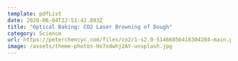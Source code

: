 ```yaml
---
template: pdfList
date: 2020-06-04T22:51:42.893Z
title: "Optical Baking: CO2 Laser Browning of Dough"
category: Science
url: https://peterchencyc.com/files/co2/1-s2.0-S1466856418304284-main.pdf
image: /assets/theme-photos-Hx7xdwhj2AY-unsplash.jpg
---
```


